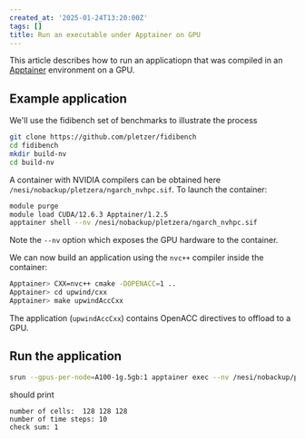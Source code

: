 ```yaml
---
created_at: '2025-01-24T13:20:00Z'
tags: []
title: Run an executable under Apptainer on GPU
---
```


This article describes how to run an applicatiopn that was compiled in an [Apptainer](https://apptainer.org/) environment on a GPU.

## Example application

We'll use the fidibench set of benchmarks to illustrate the process
```sh
git clone https://github.com/pletzer/fidibench
cd fidibench
mkdir build-nv
cd build-nv
```

A container with NVIDIA compilers can be obtained here `/nesi/nobackup/pletzera/ngarch_nvhpc.sif`. To launch the container:
```sh
module purge
module load CUDA/12.6.3 Apptainer/1.2.5
apptainer shell --nv /nesi/nobackup/pletzera/ngarch_nvhpc.sif
```
Note the `--nv` option which exposes the GPU hardware to the container.

We can now build an application using the `nvc++` compiler inside the container:
```sh
Apptainer> CXX=nvc++ cmake -DOPENACC=1 ..
Apptainer> cd upwind/cxx
Apptainer> make upwindAccCxx
```
The application (`upwindAccCxx`) contains OpenACC directives to offload to a GPU.

## Run the application

```sh
srun --gpus-per-node=A100-1g.5gb:1 apptainer exec --nv /nesi/nobackup/pletzera/ngarch_nvhpc.sif ./upwindAccCxx
```
should print 
```
number of cells:  128 128 128
number of time steps: 10
check sum: 1
```

